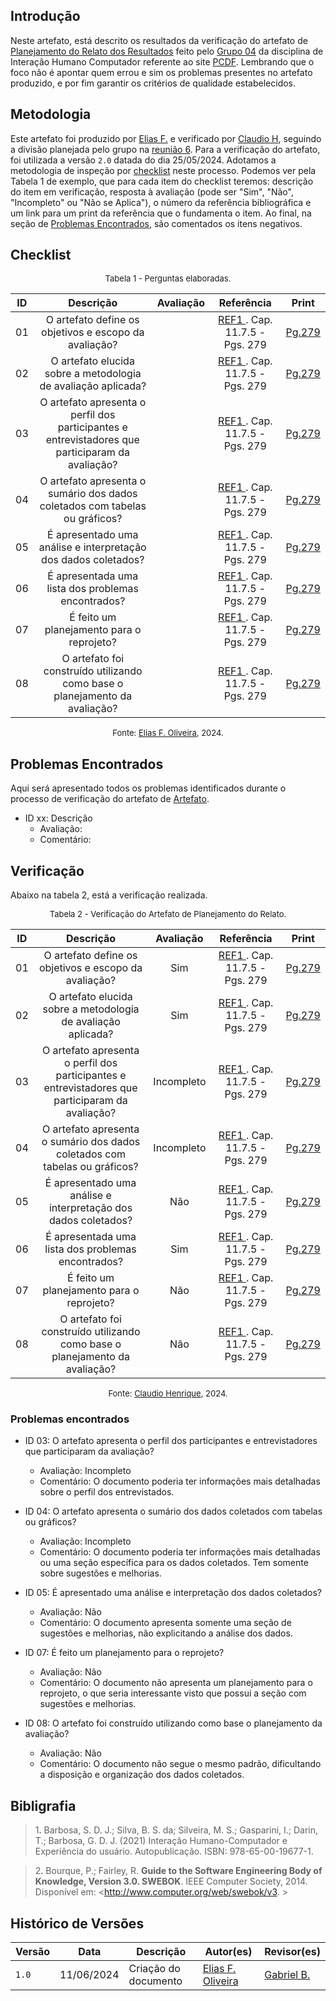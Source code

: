 ## Introdução

Neste artefato, está descrito os resultados da verificação do artefato de [Planejamento do Relato dos Resultados](https://interacao-humano-computador.github.io/2024.1-PCDF/design/Nivel1/storyboard/planejamento_relato/) feito pelo [Grupo 04](https://interacao-humano-computador.github.io/2024.1-PCDF/) da disciplina de Interação Humano Computador referente ao site [PCDF](https://www.pcdf.df.gov.br/). Lembrando que o foco não é apontar quem errou e sim os problemas presentes no artefato produzido, e por fim garantir os critérios de qualidade estabelecidos.

## Metodologia
Este artefato foi produzido por [Elias F.][EliasGH] e verificado por [Claudio H][ClaudioGH], seguindo a divisão planejada pelo grupo na [reunião 6](https://interacao-humano-computador.github.io/2024.1-Correios/atas/ata6/). Para a verificação do artefato, foi utilizada a versão `2.0` datada do dia 25/05/2024. Adotamos a metodologia de inspeção por [checklist](#checklist-de-verificacao) neste processo. Podemos ver pela Tabela 1 de exemplo, que para cada item do checklist teremos: descrição do item em verificação, resposta à avaliação (pode ser "Sim", "Não", "Incompleto" ou "Não se Aplica"), o número da referência bibliográfica e um link para um print da referência que o fundamenta o item. Ao final, na seção de [Problemas Encontrados](#problemas-encontrados), são comentados os itens negativos.


## Checklist

<font size="2"><p style="text-align: center">Tabela 1 - Perguntas elaboradas.</p></font>


|ID| Descrição | Avaliação | Referência|Print|
|:--:|:--:|:--:|:--:|:--:|
|01| O artefato define os objetivos e escopo da avaliação? ||<a href="#ref1"> REF1 </a>. Cap. 11.7.5 - Pgs. 279|[Pg.279][Pg.279]|
|02| O artefato elucida sobre a metodologia de avaliação aplicada? ||<a href="#ref1"> REF1 </a>. Cap. 11.7.5 - Pgs. 279|[Pg.279][Pg.279]|
|03| O artefato apresenta o perfil dos participantes e entrevistadores que participaram da avaliação? ||<a href="#ref1"> REF1 </a>. Cap. 11.7.5 - Pgs. 279|[Pg.279][Pg.279]|
|04| O artefato apresenta o sumário dos dados coletados com tabelas ou gráficos? ||<a href="#ref1"> REF1 </a>. Cap. 11.7.5 - Pgs. 279|[Pg.279][Pg.279]|
|05| É apresentado uma análise e interpretação dos dados coletados? ||<a href="#ref1"> REF1 </a>. Cap. 11.7.5 - Pgs. 279|[Pg.279][Pg.279]|
|06| É apresentada uma lista dos problemas encontrados? ||<a href="#ref1"> REF1 </a>. Cap. 11.7.5 - Pgs. 279|[Pg.279][Pg.279]|
|07| É feito um planejamento para o reprojeto? ||<a href="#ref1"> REF1 </a>. Cap. 11.7.5 - Pgs. 279|[Pg.279][Pg.279]|
|08| O artefato foi construído utilizando como base o planejamento da avaliação? ||<a href="#ref1"> REF1 </a>. Cap. 11.7.5 - Pgs. 279|[Pg.279][Pg.279]|


<font size="2"><p style="text-align: center">Fonte: [Elias F. Oliveira][EliasGH], 2024.</p></font>

[Pg.279]:../../../../../assets/prints_verificacao/elias/relato/279.png

## Problemas Encontrados

Aqui será apresentado todos os problemas identificados durante o processo de verificação do artefato de [Artefato](https://requisitos-de-software.github.io/2024.1-PCDF/artefato).

- ID xx: Descrição
    - Avaliação:
    - Comentário:

## Verificação

Abaixo na tabela 2, está a verificação realizada.

<font size="2"><p style="text-align: center">Tabela 2 - Verificação do Artefato de Planejamento do Relato.</p></font>


|ID| Descrição | Avaliação | Referência|Print|
|:--:|:--:|:--:|:--:|:--:|
|01| O artefato define os objetivos e escopo da avaliação? |Sim|<a href="#ref1"> REF1 </a>. Cap. 11.7.5 - Pgs. 279|[Pg.279][Pg.279]|
|02| O artefato elucida sobre a metodologia de avaliação aplicada? |Sim|<a href="#ref1"> REF1 </a>. Cap. 11.7.5 - Pgs. 279|[Pg.279][Pg.279]|
|03| O artefato apresenta o perfil dos participantes e entrevistadores que participaram da avaliação? |Incompleto|<a href="#ref1"> REF1 </a>. Cap. 11.7.5 - Pgs. 279|[Pg.279][Pg.279]|
|04| O artefato apresenta o sumário dos dados coletados com tabelas ou gráficos? |Incompleto|<a href="#ref1"> REF1 </a>. Cap. 11.7.5 - Pgs. 279|[Pg.279][Pg.279]|
|05| É apresentado uma análise e interpretação dos dados coletados? |Não|<a href="#ref1"> REF1 </a>. Cap. 11.7.5 - Pgs. 279|[Pg.279][Pg.279]|
|06| É apresentada uma lista dos problemas encontrados? |Sim|<a href="#ref1"> REF1 </a>. Cap. 11.7.5 - Pgs. 279|[Pg.279][Pg.279]|
|07| É feito um planejamento para o reprojeto? |Não|<a href="#ref1"> REF1 </a>. Cap. 11.7.5 - Pgs. 279|[Pg.279][Pg.279]|
|08| O artefato foi construído utilizando como base o planejamento da avaliação? |Não|<a href="#ref1"> REF1 </a>. Cap. 11.7.5 - Pgs. 279|[Pg.279][Pg.279]|


<font size="2"><p style="text-align: center">Fonte: [Claudio Henrique][ClaudioGH], 2024.</p></font>


### Problemas encontrados

- ID 03: O artefato apresenta o perfil dos participantes e entrevistadores que participaram da avaliação?
    - Avaliação: Incompleto
    - Comentário: O documento poderia ter informações mais detalhadas sobre o perfil dos entrevistados.

- ID 04: O artefato apresenta o sumário dos dados coletados com tabelas ou gráficos?
    - Avaliação: Incompleto
    - Comentário: O documento poderia ter informações mais detalhadas ou uma seção específica para os dados coletados. Tem somente sobre sugestões e melhorias.

- ID 05: É apresentado uma análise e interpretação dos dados coletados?
    - Avaliação: Não
    - Comentário: O documento apresenta somente uma seção de sugestões e melhorias, não explicitando a análise dos dados.

- ID 07: É feito um planejamento para o reprojeto?
    - Avaliação: Não
    - Comentário: O documento não apresenta um planejamento para o reprojeto, o que seria interessante visto que possui a seção com sugestões e melhorias.

- ID 08: O artefato foi construído utilizando como base o planejamento da avaliação?
    - Avaliação: Não
    - Comentário: O documento não segue o mesmo padrão, dificultando a disposição e organização dos dados coletados.

    

## Bibligrafia

> 1<a id="ref1">.</a> Barbosa, S. D. J.; Silva, B. S. da; Silveira, M. S.; Gasparini, I.; Darin, T.; Barbosa, G. D. J. (2021) Interação Humano-Computador e Experiência do usuário. Autopublicação. ISBN: 978-65-00-19677-1.

> 2<a id="ref2">.</a> Bourque, P.; Fairley, R. **Guide to the Software Engineering Body of Knowledge, Version 3.0. SWEBOK**. IEEE Computer Society, 2014. Disponível em: <http://www.computer.org/web/swebok/v3. >

## Histórico de Versões

| Versão | Data | Descrição | Autor(es) | Revisor(es) |
| --- | --- | --- | --- | --- |
| `1.0` | 11/06/2024 | Criação do documento | [Elias F. Oliveira](EliasGH) | [Gabriel B.][GabrielbGH]|

[GabrielfGH]: https://github.com/MMcLovin
[GabrielbGH]: https://github.com/https://github.com/Bertolazi
[ClaudioGH]: https://github.com/claudiohsc
[EliasGH]: https://www.github.com/EliasOliver21
[PabloGH]: https://github.com/pabloheika
[RicardoGH]: https://www.github.com/avmricardo